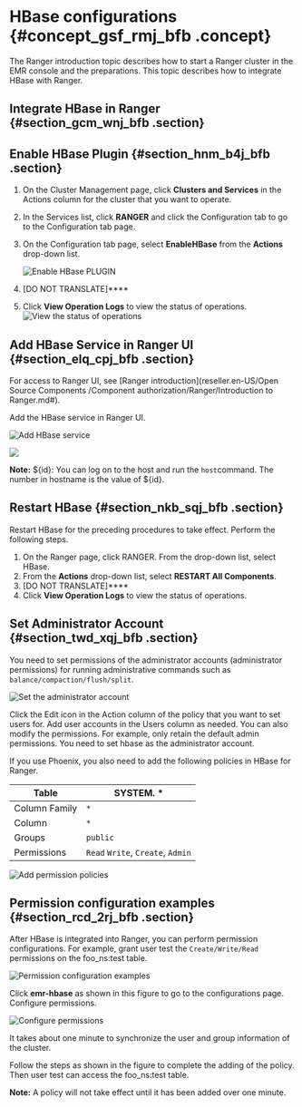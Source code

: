 # HBase configurations {#concept_gsf_rmj_bfb .concept}

The Ranger introduction topic describes how to start a Ranger cluster in the EMR console and the preparations. This topic describes how to integrate HBase with Ranger.

## Integrate HBase in Ranger {#section_gcm_wnj_bfb .section}

## Enable HBase Plugin {#section_hnm_b4j_bfb .section}

1.  On the Cluster Management page, click **Clusters and Services** in the Actions column for the cluster that you want to operate.
2.  In the Services list, click **RANGER** and click the Configuration tab to go to the Configuration tab page.
3.  On the Configuration tab page, select **EnableHBase** from the **Actions** drop-down list.

    ![Enable HBase PLUGIN](http://static-aliyun-doc.oss-cn-hangzhou.aliyuncs.com/assets/img/17951/155712215911513_en-US.png)

4.  \[DO NOT TRANSLATE\]****
5.  Click **View Operation Logs** to view the status of operations.![View the status of operations](http://static-aliyun-doc.oss-cn-hangzhou.aliyuncs.com/assets/img/17951/155712215911514_en-US.png)

## Add HBase Service in Ranger UI {#section_elq_cpj_bfb .section}

For access to Ranger UI, see [Ranger introduction](reseller.en-US/Open Source Components /Component authorization/Ranger/Introduction to Ranger.md#).

Add the HBase service in Ranger UI.

![Add HBase service](http://static-aliyun-doc.oss-cn-hangzhou.aliyuncs.com/assets/img/17951/155712215911521_en-US.png)

![](http://static-aliyun-doc.oss-cn-hangzhou.aliyuncs.com/assets/img/17951/155712215911522_en-US.png)

**Note:** $\{id\}: You can log on to the host and run the `host`command. The number in hostname is the value of $\{id\}.

## Restart HBase {#section_nkb_sqj_bfb .section}

Restart HBase for the preceding procedures to take effect. Perform the following steps.

1.  On the Ranger page, click RANGER. From the drop-down list, select HBase.
2.  From the **Actions** drop-down list, select **RESTART All Components**.
3.  \[DO NOT TRANSLATE\]****
4.  Click **View Operation Logs** to view the status of operations.

## Set Administrator Account {#section_twd_xqj_bfb .section}

You need to set permissions of the administrator accounts \(administrator permissions\) for running administrative commands such as `balance/compaction/flush/split`.

![Set the administrator account](http://static-aliyun-doc.oss-cn-hangzhou.aliyuncs.com/assets/img/17951/155712215911523_en-US.png)

Click the Edit icon in the Action column of the policy that you want to set users for. Add user accounts in the Users column as needed. You can also modify the permissions. For example, only retain the default admin permissions. You need to set hbase as the administrator account.

If you use Phoenix, you also need to add the following policies in HBase for Ranger.

|Table|SYSTEM. \*|
|-----|----------|
|Column Family|`*`|
|Column|`*`|
|Groups|`public`|
|Permissions|`Read` `Write`, `Create`, `Admin`|

![Add permission policies](http://static-aliyun-doc.oss-cn-hangzhou.aliyuncs.com/assets/img/17951/155712216032580_en-US.png)

## Permission configuration examples {#section_rcd_2rj_bfb .section}

After HBase is integrated into Ranger, you can perform permission configurations. For example, grant user test the `Create/Write/Read` permissions on the foo\_ns:test table.

![Permission configuration examples](http://static-aliyun-doc.oss-cn-hangzhou.aliyuncs.com/assets/img/17951/155712216011524_en-US.png)

Click **emr-hbase** as shown in this figure to go to the configurations page. Configure permissions.

![Configure permissions](http://static-aliyun-doc.oss-cn-hangzhou.aliyuncs.com/assets/img/17951/155712216011525_en-US.png)

It takes about one minute to synchronize the user and group information of the cluster.

Follow the steps as shown in the figure to complete the adding of the policy. Then user test can access the foo\_ns:test table.

**Note:** A policy will not take effect until it has been added over one minute.

